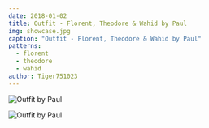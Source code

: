 ```yaml
---
date: 2018-01-02
title: Outfit - Florent, Theodore & Wahid by Paul
img: showcase.jpg
caption: "Outfit - Florent, Theodore & Wahid by Paul"
patterns:
  - florent
  - theodore
  - wahid
author: Tiger751023
---
```


![Outfit by Paul](/img/showcase/outfit-wahid-theodore-florent-by-paul/high_back.jpg)

![Outfit by Paul](/img/showcase/outfit-wahid-theodore-florent-by-paul/high_front.jpg)